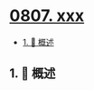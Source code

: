 # [0807. xxx](https://github.com/Tdahuyou/TNotes.leetcode/tree/main/notes/0807.%20xxx)

<!-- region:toc -->

- [1. 📝 概述](#1--概述)

<!-- endregion:toc -->

## 1. 📝 概述
